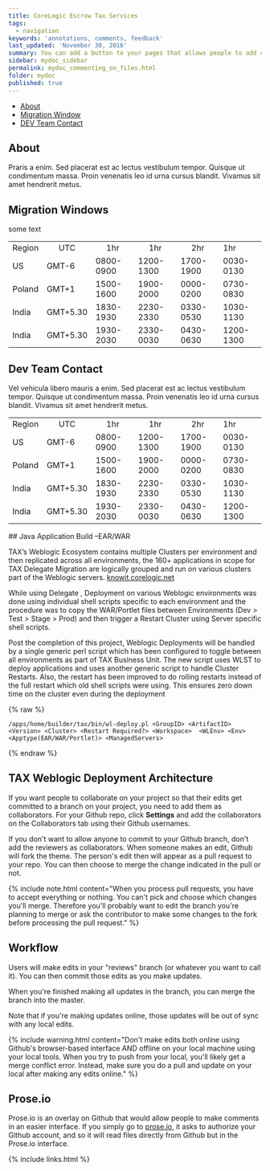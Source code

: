 ```yaml
---
title: CoreLogic Escrow Tax Services
tags:
  - navigation
keywords: 'annotations, comments, feedback'
last_updated: 'November 30, 2016'
summary: You can add a button to your pages that allows people to add comments.
sidebar: mydoc_sidebar
permalink: mydoc_commenting_on_files.html
folder: mydoc
published: true
---
```


<ul id="profileTabs" class="nav nav-tabs">
    <li class="active"><a class="noCrossRef" href="#about" data-toggle="tab">About</a></li>
    <li><a class="noCrossRef" href="#migrateWindow" data-toggle="tab">Migration Window</a></li>
    <li><a class="noCrossRef" href="#contact" data-toggle="tab">DEV Team Contact</a></li>
</ul>
  <div class="tab-content">
<div role="tabpanel" class="tab-pane active" id="about">
    <h2>About</h2>
<p>Praris a enim. Sed placerat est ac lectus vestibulum tempor. Quisque ut condimentum massa. Proin venenatis leo id urna cursus blandit. Vivamus sit amet hendrerit metus.</p>
</div>

<div role="tabpanel" class="tab-pane" id="migratewindow">
    <h2>Migration Windows</h2>
    <p> some text
   <table border="0" class="bodyTable">
<tbody><tr class="a">
<td align="center">Region</td>
<td align="center">UTC</td>
<td align="center">1hr</td>
<td align="center">1hr</td>
<td align="center">2hr</td>
<td align="left">1hr</td></tr>
<tr class="b">
<td align="left">US</td>
<td align="left">GMT-6</td>
<td align="left">0800-0900</td>
<td align="left">1200-1300</td>
<td align="left">1700-1900</td>
<td align="left">0030-0130</td></tr>
<tr class="a">
<td align="left">Poland</td>
<td align="left">GMT+1</td>
<td align="left">1500-1600</td>
<td align="left">1900-2000</td>
<td align="left">0000-0200</td>
<td align="left">0730-0830</td></tr>
<tr class="b">
<td align="left">India</td>
<td align="left">GMT+5.30</td>
<td align="left">1830-1930</td>
<td align="left">2230-2330</td>
<td align="left">0330-0530</td>
<td align="left">1030-1130</td></tr>
<tr class="a">
<td align="left">India</td>
<td align="left">GMT+5.30</td>
<td align="left">1930-2030</td>
<td align="left">2330-0030</td>
<td align="left">0430-0630</td>
<td align="left">1200-1300</td></tr></tbody></table>
</p>
   </div>

<div role="tabpanel" class="tab-pane" id="contact">
    <h2>Dev Team Contact</h2>
    <p>Vel vehicula libero mauris a enim. Sed placerat est ac lectus vestibulum tempor. Quisque ut condimentum massa. Proin venenatis leo id urna cursus blandit. Vivamus sit amet hendrerit metus.</p>
</div>
</div>

 <table border="0" class="bodyTable">
<tbody><tr class="a">
<td align="center">Region</td>
<td align="center">UTC</td>
<td align="center">1hr</td>
<td align="center">1hr</td>
<td align="center">2hr</td>
<td align="left">1hr</td></tr>
<tr class="b">
<td align="left">US</td>
<td align="left">GMT-6</td>
<td align="left">0800-0900</td>
<td align="left">1200-1300</td>
<td align="left">1700-1900</td>
<td align="left">0030-0130</td></tr>
<tr class="a">
<td align="left">Poland</td>
<td align="left">GMT+1</td>
<td align="left">1500-1600</td>
<td align="left">1900-2000</td>
<td align="left">0000-0200</td>
<td align="left">0730-0830</td></tr>
<tr class="b">
<td align="left">India</td>
<td align="left">GMT+5.30</td>
<td align="left">1830-1930</td>
<td align="left">2230-2330</td>
<td align="left">0330-0530</td>
<td align="left">1030-1130</td></tr>
<tr class="a">
<td align="left">India</td>
<td align="left">GMT+5.30</td>
<td align="left">1930-2030</td>
<td align="left">2330-0030</td>
<td align="left">0430-0630</td>
<td align="left">1200-1300</td></tr></tbody></table>
## Java Application Build –EAR/WAR

TAX’s Weblogic Ecosystem contains multiple Clusters per environment and then replicated across all environments, the 160+ applications in scope for TAX Delegate Migration are logically grouped and run on various clusters part of the Weblogic servers.
[knowit.corelogic.net](http://knowit.corelogic.net/doku.php?id=dcm:dcm-adminconsoles)

While using Delegate , Deployment on various Weblogic environments was done using individual shell scripts specific to each environment and the procedure was to copy the WAR/Portlet files between Environments (Dev > Test > Stage > Prod) and then trigger a Restart Cluster using Server specific shell scripts.

Post the completion of this project, Weblogic Deployments will be handled by a single generic perl script which has been configured to toggle between all environments as part of TAX Business Unit. The new script uses WLST to deploy applications and uses another generic script to handle Cluster Restarts. Also, the restart has been improved to do rolling restarts instead of the full restart which old shell scripts were using. This ensures zero down time on the cluster even during the deployment



{% raw %}
```
/apps/home/builder/tax/bin/wl-deploy.pl <GroupID> <ArtifactID> <Version> <Cluster> <Restart Required?> <Workspace>  <WLEnv> <Env> <Apptype(EAR/WAR/Portlet)> <ManagedServers>  

```
{% endraw %}




## TAX Weblogic Deployment Architecture


If you want people to collaborate on your project so that their edits get committed to a branch on your project, you need to add them as collaborators. For your Github repo, click **Settings** and add the collaborators on the Collaborators tab using their Github usernames.

If you don't want to allow anyone to commit to your Github branch, don't add the reviewers as collaborators. When someone makes an edit, Github will fork the theme. The person's edit then will appear as a pull request to your repo. You can then choose to merge the change indicated in the pull or not.

{% include note.html content="When you process pull requests, you have to accept everything or nothing. You can't pick and choose which changes you'll merge. Therefore you'll probably want to edit the branch you're planning to merge or ask the contributor to make some changes to the fork before processing the pull request." %}


## Workflow

Users will make edits in your "reviews" branch (or whatever you want to call it). You can then commit those edits as you make updates.

When you're finished making all updates in the branch, you can merge the branch into the master.

Note that if you're making updates online, those updates will be out of sync with any local edits.

{% include warning.html content="Don't make edits both online using Github's browser-based interface AND offline on your local machine using your local tools. When you try to push from your local, you'll likely get a merge conflict error. Instead, make sure you do a pull and update on your local after making any edits online." %}

## Prose.io

 Prose.io is an overlay on Github that would allow people to make comments in an easier interface. If you simply go to [prose.io](http://prose.io), it asks to authorize your Github account, and so it will read files directly from Github but in the Prose.io interface.

 {% include links.html %}
